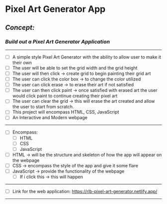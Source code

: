 # Pixel Art Generator App

<!-- can have readme preview open as well to see how it will appear -->

<!-- ## this is a sub heading -->

## *Concept:*

### *Build out a Pixel Art Generator Application*

---

<!-- - this is a bullet -->

- [ ] A simple style Pixel Art Generator with the ability to allow user to make it their own
- [ ] The user will be able to set the grid width and the grid height
- [ ] The user will then click -> create grid to begin painting their grid art
- [ ] The user can click the color box -> to change the color utilized
- [ ] The user can click erase -> to erase their art if not satisfied
- [ ] The user can then click paint -> once satisfied with erased art the user would click paint to continue creating their pixel art
- [ ] The user can clear the grid -> this will erase the art created and allow the user to start from scratch.
- [ ] This project will encompass HTML, CSS, JavaScript
- [ ] An Interactive and Modern webpage

---

- [ ] Encompass:
  - [ ] HTML
  - [ ] CSS
  - [ ] JavaScript
- [ ] HTML → will be the structure and skeleton of how the app will appear on the webpage
- [ ] CSS → encompass the style of the app and give it some flare
- [ ] JavaScript -> provide the functionality of the webpage
  - [ ] If i click this -> this will happen

---

- [ ] Link for the web application: https://rlb-pixel-art-generator.netlify.app/

---
